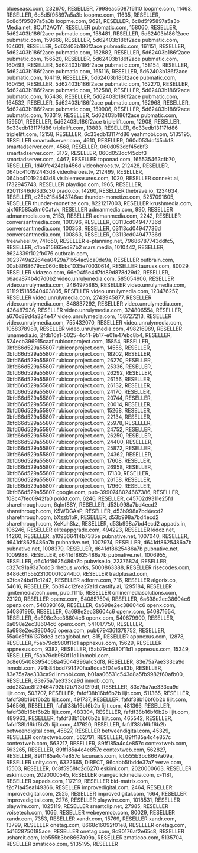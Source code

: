 blueseasx.com, 232670, RESELLER, 7998eac5087f6110
loopme.com, 11463, RESELLER, 6c8d5f95897a5a3b
loopme.com, 11635, RESELLER, 6c8d5f95897a5a3b
loopme.com, 9621, RESELLER, 6c8d5f95897a5a3b
Media.net, 8CU12AQ1Y, RESELLER
pubmatic.com, 158060, RESELLER, 5d62403b186f2ace
pubmatic.com, 158481, RESELLER, 5d62403b186f2ace
pubmatic.com, 159668, RESELLER, 5d62403b186f2ace
pubmatic.com, 164601, RESELLER, 5d62403b186f2ace
pubmatic.com, 161151, RESELLER, 5d62403b186f2ace
pubmatic.com, 162882, RESELLER, 5d62403b186f2ace
pubmatic.com, 156520, RESELLER, 5d62403b186f2ace
pubmatic.com, 160493, RESELLER, 5d62403b186f2ace
pubmatic.com, 158154, RESELLER, 5d62403b186f2ace
pubmatic.com, 165116, RESELLER, 5d62403b186f2ace
pubmatic.com, 164119, RESELLER, 5d62403b186f2ace
pubmatic.com, 160456, RESELLER, 5d62403b186f2ace
pubmatic.com, 162270, RESELLER, 5d62403b186f2ace
pubmatic.com, 162588, RESELLER, 5d62403b186f2ace
pubmatic.com, 165438, RESELLER, 5d62403b186f2ace
pubmatic.com, 164532, RESELLER, 5d62403b186f2ace
pubmatic.com, 162968, RESELLER, 5d62403b186f2ace
pubmatic.com, 159906, RESELLER, 5d62403b186f2ace
pubmatic.com, 163319, RESELLER, 5d62403b186f2ace
pubmatic.com, 159501, RESELLER, 5d62403b186f2ace
triplelift.com, 12908, RESELLER, 6c33edb13117fd86
triplelift.com, 13883, RESELLER, 6c33edb13117fd86
triplelift.com, 12158, RESELLER, 6c33edb13117fd86
yeahmobi.com, 5135195, RESELLER
smartadserver.com, 4610, RESELLER, 060d053dcf45cbf3
smartadserver.com, 4568, RESELLER, 060d053dcf45cbf3
smartadserver.com, 3172, RESELLER, 060d053dcf45cbf3
smartadserver.com, 4467, RESELLER
toponad.com, 165535463cfb70, RESELLER, 1d49fe424a1a456d
videoheroes.tv, 212428, RESELLER, 064bc410192443d8
videoheroes.tv, 212499, RESELLER, 064bc410192443d8
visiblemeasures.com, 1020, RESELLER
connekt.ai, 1732945743, RESELLER
playdigo.com, 1965, RESELLER, 92011346d63d3c30
prado.co, 14260, RESELLER
thebrave.io, 1234634, RESELLER, c25b2154543746ac
thunder-monetize.com, 5257091605, RESELLER
thunder-monetize.com, 8221217003, RESELLER
krushmedia.com, ajxf6R585a9m6Catvk, RESELLER
admanmedia.com, 990, RESELLER
admanmedia.com, 2153, RESELLER
admanmedia.com, 2242, RESELLER
conversantmedia.com, 100396, RESELLER, 03113cd04947736d
conversantmedia.com, 100358, RESELLER, 03113cd04947736d
conversantmedia.com, 100863, RESELLER, 03113cd04947736d
freewheel.tv, 741650, RESELLER
e-planning.net, 79686787743ddfc5, RESELLER, c1ba615865ed87b2
mars.media, 1010442, RESELLER, 8624339f102fb076
outbrain.com, 0023749a2264ea0429a71b54ac9ca0de9a, RESELLER
outbrain.com, 00ab8f68679cc060c8bbc1035e70030614, RESELLER
taurusx.com, 80029, RESELLER
vidazoo.com, 66e04f5e4d7fd89d878d29d2, RESELLER, b6ada874b4d7d0b2
video.unrulymedia.com, 585054906, RESELLER
video.unrulymedia.com, 2464975885, RESELLER
video.unrulymedia.com, 6111915185540403805, RESELLER
video.unrulymedia.com, 123476257, RESELLER
video.unrulymedia.com, 2743945877, RESELLER
video.unrulymedia.com, 848837292, RESELLER
video.unrulymedia.com, 436487936, RESELLER
video.unrulymedia.com, 324806554, RESELLER, a670c89d4a324e47
video.unrulymedia.com, 158727213, RESELLER
video.unrulymedia.com, 755432070, RESELLER
video.unrulymedia.com, 1058378980, RESELLER
video.unrulymedia.com, 498216989, RESELLER
lunamedia.io, 2fdb16a1-5025-4c41-9b17-e01e47ebc8b4, RESELLER, 524ecb396915caaf
rubiconproject.com, 15854, RESELLER, 0bfd66d529a55807
rubiconproject.com, 14558, RESELLER, 0bfd66d529a55807
rubiconproject.com, 18202, RESELLER, 0bfd66d529a55807
rubiconproject.com, 26270, RESELLER, 0bfd66d529a55807
rubiconproject.com, 25336, RESELLER, 0bfd66d529a55807
rubiconproject.com, 26292, RESELLER, 0bfd66d529a55807
rubiconproject.com, 26156, RESELLER, 0bfd66d529a55807
rubiconproject.com, 26132, RESELLER, 0bfd66d529a55807
rubiconproject.com, 24170, RESELLER, 0bfd66d529a55807
rubiconproject.com, 20744, RESELLER, 0bfd66d529a55807
rubiconproject.com, 20014, RESELLER, 0bfd66d529a55807
rubiconproject.com, 15268, RESELLER, 0bfd66d529a55807
rubiconproject.com, 22134, RESELLER, 0bfd66d529a55807
rubiconproject.com, 25978, RESELLER, 0bfd66d529a55807
rubiconproject.com, 24752, RESELLER, 0bfd66d529a55807
rubiconproject.com, 26250, RESELLER, 0bfd66d529a55807
rubiconproject.com, 24400, RESELLER, 0bfd66d529a55807
rubiconproject.com, 25872, RESELLER, 0bfd66d529a55807
rubiconproject.com, 24362, RESELLER, 0bfd66d529a55807
rubiconproject.com, 17608, RESELLER, 0bfd66d529a55807
rubiconproject.com, 26958, RESELLER, 0bfd66d529a55807
rubiconproject.com, 17130, RESELLER, 0bfd66d529a55807
rubiconproject.com, 26158, RESELLER, 0bfd66d529a55807
rubiconproject.com, 17960, RESELLER, 0bfd66d529a55807
google.com, pub-3990748024667386, RESELLER, f08c47fec0942fa0
pokkt.com, 6246, RESELLER, c45702d9311e25fd
sharethrough.com, 6qlnf8SY, RESELLER, d53b998a7bd4ecd2
sharethrough.com, K5WDGAsP, RESELLER, d53b998a7bd4ecd2
sharethrough.com, bXzzb1bR, RESELLER, d53b998a7bd4ecd2
sharethrough.com, XeKuhSkz, RESELLER, d53b998a7bd4ecd2
appads.in, 106246, RESELLER
eliteappgrade.com, 494223, RESELLER
kidoz.net, 14260, RESELLER, a109366414b7335e
pubnative.net, 1007040, RESELLER, d641df8625486a7b
pubnative.net, 1007974, RESELLER, d641df8625486a7b
pubnative.net, 1008379, RESELLER, d641df8625486a7b
pubnative.net, 1009988, RESELLER, d641df8625486a7b
pubnative.net, 1006955, RESELLER, d641df8625486a7b
pubwise.io, 22376824, RESELLER, c327c91a93a7cdd3
rhebus.works, 5000863388, RESELLER
risecodes.com, 6486c6155b231000010244b0, RESELLER
tradplusad.com, b3fca24bd11c1242, RESELLER
adform.com, 716, RESELLER
algorix.co, 54616, RESELLER, 5b394c12fea27a1d
castify.ai, 1295184, RESELLER
ignitemediatech.com, pub_11115, RESELLER
onlinemediasolutions.com, 23120, RESELLER
openx.com, 540857594, RESELLER, 6a698e2ec38604c6
openx.com, 540393169, RESELLER, 6a698e2ec38604c6
openx.com, 540861995, RESELLER, 6a698e2ec38604c6
openx.com, 540871654, RESELLER, 6a698e2ec38604c6
openx.com, 540679900, RESELLER, 6a698e2ec38604c6
openx.com, 541017750, RESELLER, 6a698e2ec38604c6
opera.com, pub6794361378752, RESELLER, 55a0c5fd61378de3
zetaglobal.net, 815, RESELLER
appnexus.com, 12878, RESELLER, f5ab79cb980f11d1
appnexus.com, 15629, RESELLER
appnexus.com, 9382, RESELLER, f5ab79cb980f11d1
appnexus.com, 15349, RESELLER, f5ab79cb980f11d1
inmobi.com, 0c8e054083954c68a45044396a1c3df8, RESELLER, 83e75a7ae333ca9d
inmobi.com, 791b84bdd791470faa8dca5f04e6a83b, RESELLER, 83e75a7ae333ca9d
inmobi.com, b01aa06531c543d8a5fb9982f60afb00, RESELLER, 83e75a7ae333ca9d
inmobi.com, edd282ac8f29464792bf2b7f3df2f9df, RESELLER, 83e75a7ae333ca9d
lijit.com, 503707, RESELLER, fafdf38b16bf6b2b
lijit.com, 511365, RESELLER, fafdf38b16bf6b2b
lijit.com, 491737, RESELLER, fafdf38b16bf6b2b
lijit.com, 546566, RESELLER, fafdf38b16bf6b2b
lijit.com, 481366, RESELLER, fafdf38b16bf6b2b
lijit.com, 483304, RESELLER, fafdf38b16bf6b2b
lijit.com, 489963, RESELLER, fafdf38b16bf6b2b
lijit.com, 465542, RESELLER, fafdf38b16bf6b2b
lijit.com, 417620, RESELLER, fafdf38b16bf6b2b
betweendigital.com, 45827, RESELLER
betweendigital.com, 45329, RESELLER
contextweb.com, 562791, RESELLER, 89ff185a4c4e857c
contextweb.com, 563217, RESELLER, 89ff185a4c4e857c
contextweb.com, 563265, RESELLER, 89ff185a4c4e857c
contextweb.com, 562827, RESELLER, 89ff185a4c4e857c
lacunads.com, lcb555b3bc8667a09a, RESELLER
unity.com, 6322665, DIRECT, 96cabb5fbdde37a7
verve.com, 15503, RESELLER, 0c8f5958fc2d6270
eskimi.com, 2020000663, RESELLER
eskimi.com, 2020000545, RESELLER
orangeclickmedia.com, c-1181, RESELLER
xapads.com, 117219, RESELLER
bid-matrix.com, f2c71a45ea149366, RESELLER
improvedigital.com, 2464, RESELLER
improvedigital.com, 2525, RESELLER
improvedigital.com, 1664, RESELLER
improvedigital.com, 2276, RESELLER
playwire.com, 1018531, RESELLER
playwire.com, 1025119, RESELLER
smartclip.net, 27985, RESELLER
voisetech.com, 1066, RESELLER
webeyemob.com, 80029, RESELLER
xandr.com, 7353, RESELLER
xandr.com, 15769, RESELLER
xandr.com, 13799, RESELLER
onetag.com, 8668c16092f01e8, RESELLER
onetag.com, 5d1628750185ace, RESELLER
onetag.com, 8c90176af2e65c8, RESELLER
ushareit.com, lcb555b3bc8667a09a, RESELLER
zmaticoo.com, 5135704, RESELLER
zmaticoo.com, 5135195, RESELLER
